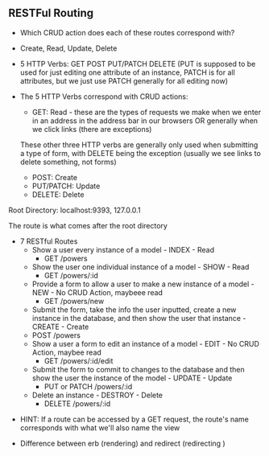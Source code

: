 ## RESTFul Routing

- Which CRUD action does each of these routes correspond with?
- Create, Read, Update, Delete
- 5 HTTP Verbs: GET POST PUT/PATCH DELETE (PUT is supposed to be used for just editing one attribute of an instance, PATCH is for all attributes, but we just use PATCH generally for all editing now)
- The 5 HTTP Verbs correspond with CRUD actions:
  - GET: Read - these are the types of requests we make when we enter in an address in the address bar in our browsers OR generally when we click links (there are exceptions)

  These other three HTTP verbs are generally only used when submitting a type of form, with DELETE being the exception (usually we see links to delete something, not forms)
  - POST: Create
  - PUT/PATCH: Update
  - DELETE: Delete

Root Directory: localhost:9393, 127.0.0.1

The route is what comes after the root directory  

- 7 RESTful Routes
  - Show a user every instance of a model - INDEX - Read
    - GET /powers
  - Show the user one individual instance of a model - SHOW - Read
    - GET /powers/:id
  - Provide a form to allow a user to make a new instance of a model - NEW - No CRUD Action, maybeee read
    - GET /powers/new
  - Submit the form, take the info the user inputted, create a new instance in the database, and then show the user that instance - CREATE - Create
   - POST /powers
  - Show a user a form to edit an instance of a model - EDIT - No CRUD Action, maybee read
    - GET /powers/:id/edit
  - Submit the form to commit to changes to the database and then show the user the instance of the model - UPDATE - Update
    - PUT or PATCH /powers/:id
  - Delete an instance - DESTROY - Delete
    - DELETE /powers/:id

* HINT: If a route can be accessed by a GET request, the route's name corresponds with what we'll also name the view

- Difference between erb (rendering) and redirect (redirecting )
